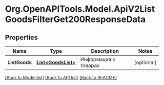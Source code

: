 # Org.OpenAPITools.Model.ApiV2ListGoodsFilterGet200ResponseData

## Properties

Name | Type | Description | Notes
------------ | ------------- | ------------- | -------------
**ListGoods** | [**List&lt;GoodsList&gt;**](GoodsList.md) | Информация о товарах | [optional] 

[[Back to Model list]](../README.md#documentation-for-models) [[Back to API list]](../README.md#documentation-for-api-endpoints) [[Back to README]](../README.md)

